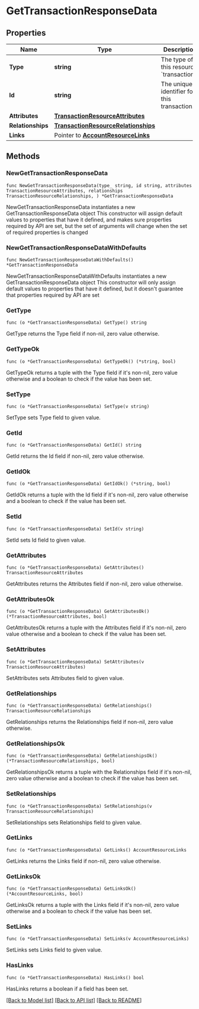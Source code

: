 # GetTransactionResponseData

## Properties

Name | Type | Description | Notes
------------ | ------------- | ------------- | -------------
**Type** | **string** | The type of this resource: &#x60;transactions&#x60; | 
**Id** | **string** | The unique identifier for this transaction.  | 
**Attributes** | [**TransactionResourceAttributes**](TransactionResourceAttributes.md) |  | 
**Relationships** | [**TransactionResourceRelationships**](TransactionResourceRelationships.md) |  | 
**Links** | Pointer to [**AccountResourceLinks**](AccountResourceLinks.md) |  | [optional] 

## Methods

### NewGetTransactionResponseData

`func NewGetTransactionResponseData(type_ string, id string, attributes TransactionResourceAttributes, relationships TransactionResourceRelationships, ) *GetTransactionResponseData`

NewGetTransactionResponseData instantiates a new GetTransactionResponseData object
This constructor will assign default values to properties that have it defined,
and makes sure properties required by API are set, but the set of arguments
will change when the set of required properties is changed

### NewGetTransactionResponseDataWithDefaults

`func NewGetTransactionResponseDataWithDefaults() *GetTransactionResponseData`

NewGetTransactionResponseDataWithDefaults instantiates a new GetTransactionResponseData object
This constructor will only assign default values to properties that have it defined,
but it doesn't guarantee that properties required by API are set

### GetType

`func (o *GetTransactionResponseData) GetType() string`

GetType returns the Type field if non-nil, zero value otherwise.

### GetTypeOk

`func (o *GetTransactionResponseData) GetTypeOk() (*string, bool)`

GetTypeOk returns a tuple with the Type field if it's non-nil, zero value otherwise
and a boolean to check if the value has been set.

### SetType

`func (o *GetTransactionResponseData) SetType(v string)`

SetType sets Type field to given value.


### GetId

`func (o *GetTransactionResponseData) GetId() string`

GetId returns the Id field if non-nil, zero value otherwise.

### GetIdOk

`func (o *GetTransactionResponseData) GetIdOk() (*string, bool)`

GetIdOk returns a tuple with the Id field if it's non-nil, zero value otherwise
and a boolean to check if the value has been set.

### SetId

`func (o *GetTransactionResponseData) SetId(v string)`

SetId sets Id field to given value.


### GetAttributes

`func (o *GetTransactionResponseData) GetAttributes() TransactionResourceAttributes`

GetAttributes returns the Attributes field if non-nil, zero value otherwise.

### GetAttributesOk

`func (o *GetTransactionResponseData) GetAttributesOk() (*TransactionResourceAttributes, bool)`

GetAttributesOk returns a tuple with the Attributes field if it's non-nil, zero value otherwise
and a boolean to check if the value has been set.

### SetAttributes

`func (o *GetTransactionResponseData) SetAttributes(v TransactionResourceAttributes)`

SetAttributes sets Attributes field to given value.


### GetRelationships

`func (o *GetTransactionResponseData) GetRelationships() TransactionResourceRelationships`

GetRelationships returns the Relationships field if non-nil, zero value otherwise.

### GetRelationshipsOk

`func (o *GetTransactionResponseData) GetRelationshipsOk() (*TransactionResourceRelationships, bool)`

GetRelationshipsOk returns a tuple with the Relationships field if it's non-nil, zero value otherwise
and a boolean to check if the value has been set.

### SetRelationships

`func (o *GetTransactionResponseData) SetRelationships(v TransactionResourceRelationships)`

SetRelationships sets Relationships field to given value.


### GetLinks

`func (o *GetTransactionResponseData) GetLinks() AccountResourceLinks`

GetLinks returns the Links field if non-nil, zero value otherwise.

### GetLinksOk

`func (o *GetTransactionResponseData) GetLinksOk() (*AccountResourceLinks, bool)`

GetLinksOk returns a tuple with the Links field if it's non-nil, zero value otherwise
and a boolean to check if the value has been set.

### SetLinks

`func (o *GetTransactionResponseData) SetLinks(v AccountResourceLinks)`

SetLinks sets Links field to given value.

### HasLinks

`func (o *GetTransactionResponseData) HasLinks() bool`

HasLinks returns a boolean if a field has been set.


[[Back to Model list]](../README.md#documentation-for-models) [[Back to API list]](../README.md#documentation-for-api-endpoints) [[Back to README]](../README.md)


